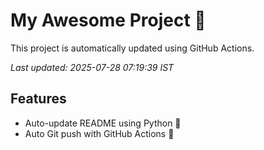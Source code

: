 # My Awesome Project 🚀

This project is automatically updated using GitHub Actions.

_Last updated: 2025-07-28 07:19:39 IST_

## Features
- Auto-update README using Python 🐍
- Auto Git push with GitHub Actions 🤖
